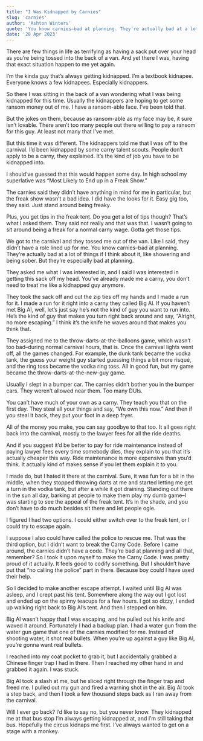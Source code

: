 ```yaml
---
title: "I Was Kidnapped by Carnies"
slug: 'carnies'
author: 'Ashton Winters'
quote: 'You know carnies–bad at planning. They’re actually bad at a lot of things if I think about it, like showering and being sober. But they’re especially bad at planning.'
date: '28 Apr 2023'
---
```


There are few things in life as terrifying as having a sack put over your head as you’re being tossed into the back of a van. And yet there I was, having that exact situation happen to me yet again.

I’m the kinda guy that’s always getting kidnapped. I’m a textbook kidnapee. Everyone knows a few kidnapees. Especially kidnappers.

So there I was sitting in the back of a van wondering what I was being kidnapped for this time. Usually the kidnappers are hoping to get some ransom money out of me. I have a ransom-able face. I’ve been told that.

But the jokes on them, because as ransom-able as my face may be, it sure isn’t lovable. There aren’t too many people out there willing to pay a ransom for this guy. At least not many that I’ve met.

But this time it was different. The kidnappers told me that I was off to the carnival. I’d been kidnapped by some carny talent scouts. People don’t apply to be a carny, they explained. It’s the kind of job you have to be kidnapped into.

I should’ve guessed that this would happen some day. In high school my superlative was “Most Likely to End up in a Freak Show.”

The carnies said they didn’t have anything in mind for me in particular, but the freak show wasn’t a bad idea. I did have the looks for it. Easy gig too, they said. Just stand around being freaky.

Plus, you get tips in the freak tent. Do you get a lot of tips though? That’s what I asked them. They said not really and that was that. I wasn’t going to sit around being a freak for a normal carny wage. Gotta get those tips.

We got to the carnival and they tossed me out of the van. Like I said, they didn’t have a role lined up for me. You know carnies–bad at planning. They’re actually bad at a lot of things if I think about it, like showering and being sober. But they’re especially bad at planning.

They asked me what I was interested in, and I said I was interested in getting this sack off my head. You’ve already made me a carny, you don’t need to treat me like a kidnapped guy anymore.

They took the sack off and cut the zip ties off my hands and I made a run for it. I made a run for it right into a carny they called Big Al. If you haven’t met Big Al, well, let’s just say he’s not the kind of guy you want to run into. He’s the kind of guy that makes you turn right back around and say, “Alright, no more escaping.” I think it’s the knife he waves around that makes you think that.

They assigned me to the throw-darts-at-the-balloons game, which wasn’t too bad–during normal carnival hours, that is. Once the carnival lights went off, all the games changed. For example, the dunk tank became the vodka tank, the guess your weight guy started guessing things a bit more risqué, and the ring toss became the vodka ring toss. All in good fun, but my game became the throw-darts-at-the-new-guy game.

Usually I slept in a bumper car. The carnies didn’t bother you in the bumper cars. They weren’t allowed near them. Too many DUIs.

You can’t have much of your own as a carny. They teach you that on the first day. They steal all your things and say, “We own this now.” And then if you steal it back, they put your foot in a deep fryer.

All of the money you make, you can say goodbye to that too. It all goes right back into the carnival, mostly to the lawyer fees for all the ride deaths.

And if you suggest it’d be better to pay for ride maintenance instead of paying lawyer fees every time somebody dies, they explain to you that it’s actually cheaper this way. Ride maintenance is more expensive than you’d think. It actually kind of makes sense if you let them explain it to you.

I made do, but I hated it there at the carnival. Sure, it was fun for a bit in the middle, when they stopped throwing darts at me and started letting me get a turn in the vodka tank, but after a while it got draining. Standing out there in the sun all day, barking at people to make them play my dumb game–I was starting to see the appeal of the freak tent. It’s in the shade, and you don’t have to do much besides sit there and let people ogle.

I figured I had two options. I could either switch over to the freak tent, or I could try to escape again.

I suppose I also could have called the police to rescue me. That was the third option, but I didn’t want to break the Carny Code. Before I came around, the carnies didn’t have a code. They’re bad at planning and all that, remember? So I took it upon myself to make the Carny Code. I was pretty proud of it actually. It feels good to codify something. But I shouldn’t have put that “no calling the police” part in there. Because boy could I have used their help.

So I decided to make another escape attempt. I waited until Big Al was asleep, and I crept past his tent. Somewhere along the way out I got lost and ended up on the spinny teacups for a few hours. I got so dizzy, I ended up walking right back to Big Al’s tent. And then I stepped on him.

Big Al wasn’t happy that I was escaping, and he pulled out his knife and waved it around. Fortunately I had a backup plan. I had a water gun from the water gun game that one of the carnies modified for me. Instead of shooting water, it shot real bullets. When you’re up against a guy like Big Al, you’re gonna want real bullets.

I reached into my coat pocket to grab it, but I accidentally grabbed a Chinese finger trap I had in there. Then I reached my other hand in and grabbed it again. I was stuck.

Big Al took a slash at me, but he sliced right through the finger trap and freed me. I pulled out my gun and fired a warning shot in the air. Big Al took a step back, and then I took a few thousand steps back as I ran away from the carnival.

Will I ever go back? I’d like to say no, but you never know. They kidnapped me at that bus stop I’m always getting kidnapped at, and I’m still taking that bus. Hopefully the circus kidnaps me first. I’ve always wanted to get on a stage with a monkey.